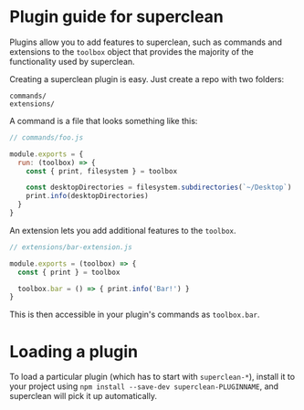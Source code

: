 # Plugin guide for superclean

Plugins allow you to add features to superclean, such as commands and
extensions to the `toolbox` object that provides the majority of the functionality
used by superclean.

Creating a superclean plugin is easy. Just create a repo with two folders:

```
commands/
extensions/
```

A command is a file that looks something like this:

```js
// commands/foo.js

module.exports = {
  run: (toolbox) => {
    const { print, filesystem } = toolbox

    const desktopDirectories = filesystem.subdirectories(`~/Desktop`)
    print.info(desktopDirectories)
  }
}
```

An extension lets you add additional features to the `toolbox`.

```js
// extensions/bar-extension.js

module.exports = (toolbox) => {
  const { print } = toolbox

  toolbox.bar = () => { print.info('Bar!') }
}
```

This is then accessible in your plugin's commands as `toolbox.bar`.

# Loading a plugin

To load a particular plugin (which has to start with `superclean-*`),
install it to your project using `npm install --save-dev superclean-PLUGINNAME`,
and superclean will pick it up automatically.
